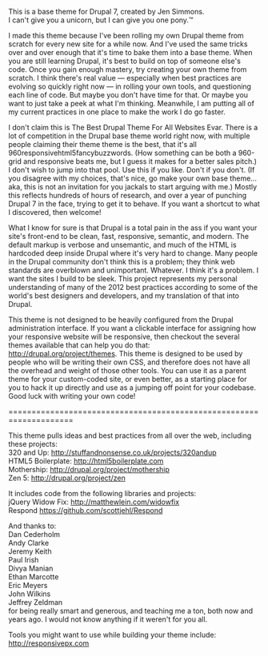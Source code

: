 This is a base theme for Drupal 7, created by Jen Simmons.  
I can't give you a unicorn, but I can give you one pony.™


I made this theme because I've been rolling my own Drupal theme from scratch for every new site for a while now. And I've used the same tricks over and over enough that it's time to bake them into a base theme. When you are still learning Drupal, it's best to build on top of someone else's code. Once you gain enough mastery, try creating your own theme  from scratch. I think there's real value — especially when best practices are evolving so quickly right now — in rolling your own tools, and questioning each line of code. But maybe you don't have time for that. Or maybe you want to just take a peek at what I'm thinking. Meanwhile, I am putting all of my current practices in one place to make the work I do go faster.

I don't claim this is The Best Drupal Theme For All Websites Evar. There is a lot of competition in the Drupal base theme world right now, with multiple people claiming their theme theme is the best, that it's all 960responsivehtml5fancybuzzwords. (How something can be both a 960-grid and responsive beats me, but I guess it makes for a better sales pitch.) I don't wish to jump into that pool. Use this if you like. Don't if you don't. (If you disagree with my choices, that's nice, go make your own base theme... aka, this is not an invitation for you jackals to start arguing with me.) Mostly this reflects hundreds of hours of research, and over a year of punching Drupal 7 in the face, trying to get it to behave. If you want a shortcut to what I discovered, then welcome! 

What I know for sure is that Drupal is a total pain in the ass if you want your site's front-end to be clean, fast, responsive, semantic, and modern. The default markup is verbose and unsemantic, and much of the HTML is hardcoded deep inside Drupal where it's very hard to change. Many people in the Drupal community don't think this is a problem; they think web standards are overblown and unimportant. Whatever. I think it's a problem. I want the sites I build to be sleek. This project represents my personal understanding of many of the 2012 best practices according to some of the world's best designers and developers, and my translation of that into Drupal. 

This theme is not designed to be heavily configured from the Drupal administration interface. If you want a clickable interface for assigning how your responsive website will be responsive, then checkout the several themes available that can help you do that: http://drupal.org/project/themes. This theme is designed to be used by people who will be writing their own CSS, and therefore does not have all the overhead and weight of those other tools. You can use it as a parent theme for your custom-coded site, or even better, as a starting place for you to hack it up directly and use  as a jumping off point for your codebase. Good luck with writing your own code! 

====================================================================

This theme pulls ideas and best practices from all over the web, including these projects:  
320 and Up: http://stuffandnonsense.co.uk/projects/320andup  
HTML5 Boilerplate: http://html5boilerplate.com  
Mothership: http://drupal.org/project/mothership  
Zen 5: http://drupal.org/project/zen  
  
It includes code from the following libraries and projects:  
jQuery Widow Fix: http://matthewlein.com/widowfix  
Respond https://github.com/scottjehl/Respond  
  
  
And thanks to:  
Dan Cederholm  
Andy Clarke  
Jeremy Keith  
Paul Irish  
Divya Manian  
Ethan Marcotte  
Eric Meyers  
John Wilkins  
Jeffrey Zeldman  
for being really smart and generous, and teaching me a ton, both now and years ago. I would not know anything if it weren't for you all. 
 
Tools you might want to use while building your theme include:  
http://responsivepx.com  